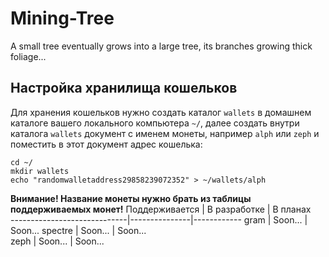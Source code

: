 # Mining-Tree
A small tree eventually grows into a large tree, its branches growing thick foliage...

## Настройка хранилища кошельков

Для хранения кошельков нужно создать каталог <code>wallets</code> в домашнем каталоге вашего локального компьютера <code>~/</code>, далее создать внутри каталога <code>wallets</code> документ с именем монеты, например <code>alph</code> или <code>zeph</code> и поместить в этот документ адрес кошелька:
```
cd ~/
mkdir wallets
echo "randomwalletaddress29858239072352" > ~/wallets/alph
```
**Внимание! Название монеты нужно брать из таблицы поддерживаемых монет!**
Поддерживается               | В разработке  | В планах     
-----------------------------|---------------|------------
gram                         | Soon...       | Soon... 
spectre                      | Soon...       | Soon...       
zeph                         | Soon...       | Soon...         
